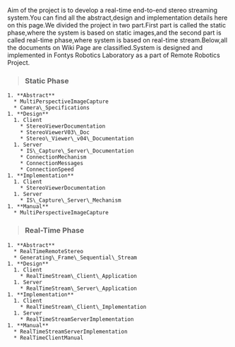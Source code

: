 Aim of the project is to develop a real-time end-to-end stereo streaming system.You can find all the abstract,design and implementation details here on this page.We divided the project in two part.First part is called the static phase,where the system is based on static images,and the second part is called real-time phase,where system is based on real-time stream.Below,all the documents on Wiki Page are classified.System is designed and implemented in Fontys Robotics Laboratory as a part of Remote Robotics Project.

> ### Static Phase ###
    1. **Abstract**
      * MultiPerspectiveImageCapture
      * Camera\_Specifications
    1. **Design**
      1. Client
        * StereoViewerDocumentation
        * StereoViewerV03\_Doc
        * Stereo\_Viewer\_v04\_Documentation
      1. Server
        * IS\_Capture\_Server\_Documentation
        * ConnectionMechanism
        * ConnectionMessages
        * ConnectionSpeed
    1. **Implementation**
      1. Client
        * StereoViewerDocumentation
      1. Server
        * IS\_Capture\_Server\_Mechanism
    1. **Manual**
      * MultiPerspectiveImageCapture
> ### Real-Time Phase ###
    1. **Abstract**
      * RealTimeRemoteStereo
      * Generating\_Frame\_Sequential\_Stream
    1. **Design**
      1. Client
        * RealTimeStream\_Client\_Application
      1. Server
        * RealTimeStream\_Server\_Application
    1. **Implementation**
      1. Client
        * RealTimeStream\_Client\_Implementation
      1. Server
        * RealTimeStreamServerImplementation
    1. **Manual**
      * RealTimeStreamServerImplementation
      * RealTimeClientManual

